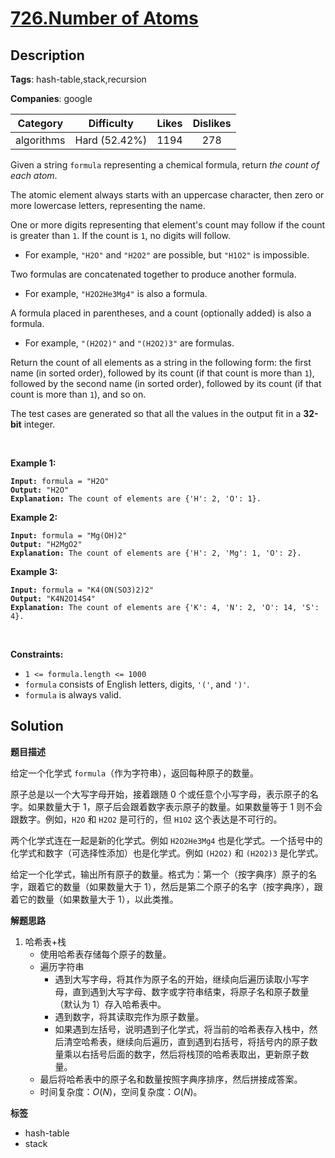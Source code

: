 # [726.Number of Atoms](https://leetcode.com/problems/number-of-atoms/description/)

## Description

**Tags**: hash-table,stack,recursion

**Companies**: google

|  Category  |  Difficulty   | Likes | Dislikes |
| :--------: | :-----------: | :---: | :------: |
| algorithms | Hard (52.42%) | 1194  |   278    |

<p>Given a string <code>formula</code> representing a chemical formula, return <em>the count of each atom</em>.</p>
<p>The atomic element always starts with an uppercase character, then zero or more lowercase letters, representing the name.</p>
<p>One or more digits representing that element&#39;s count may follow if the count is greater than <code>1</code>. If the count is <code>1</code>, no digits will follow.</p>
<ul>
  <li>For example, <code>&quot;H2O&quot;</code> and <code>&quot;H2O2&quot;</code> are possible, but <code>&quot;H1O2&quot;</code> is impossible.</li>
</ul>
<p>Two formulas are concatenated together to produce another formula.</p>
<ul>
  <li>For example, <code>&quot;H2O2He3Mg4&quot;</code> is also a formula.</li>
</ul>
<p>A formula placed in parentheses, and a count (optionally added) is also a formula.</p>
<ul>
  <li>For example, <code>&quot;(H2O2)&quot;</code> and <code>&quot;(H2O2)3&quot;</code> are formulas.</li>
</ul>
<p>Return the count of all elements as a string in the following form: the first name (in sorted order), followed by its count (if that count is more than <code>1</code>), followed by the second name (in sorted order), followed by its count (if that count is more than <code>1</code>), and so on.</p>
<p>The test cases are generated so that all the values in the output fit in a <strong>32-bit</strong> integer.</p>
<p>&nbsp;</p>
<p><strong class="example">Example 1:</strong></p>
<pre><code><strong>Input:</strong> formula = &quot;H2O&quot;
<strong>Output:</strong> &quot;H2O&quot;
<strong>Explanation:</strong> The count of elements are {&#39;H&#39;: 2, &#39;O&#39;: 1}.</code></pre>
<p><strong class="example">Example 2:</strong></p>
<pre><code><strong>Input:</strong> formula = &quot;Mg(OH)2&quot;
<strong>Output:</strong> &quot;H2MgO2&quot;
<strong>Explanation:</strong> The count of elements are {&#39;H&#39;: 2, &#39;Mg&#39;: 1, &#39;O&#39;: 2}.</code></pre>
<p><strong class="example">Example 3:</strong></p>
<pre><code><strong>Input:</strong> formula = &quot;K4(ON(SO3)2)2&quot;
<strong>Output:</strong> &quot;K4N2O14S4&quot;
<strong>Explanation:</strong> The count of elements are {&#39;K&#39;: 4, &#39;N&#39;: 2, &#39;O&#39;: 14, &#39;S&#39;: 4}.</code></pre>
<p>&nbsp;</p>
<p><strong>Constraints:</strong></p>
<ul>
  <li><code>1 &lt;= formula.length &lt;= 1000</code></li>
  <li><code>formula</code> consists of English letters, digits, <code>&#39;(&#39;</code>, and <code>&#39;)&#39;</code>.</li>
  <li><code>formula</code> is always valid.</li>
</ul>

## Solution

**题目描述**

给定一个化学式 `formula`（作为字符串），返回每种原子的数量。

原子总是以一个大写字母开始，接着跟随 0 个或任意个小写字母，表示原子的名字。如果数量大于 1，原子后会跟着数字表示原子的数量。如果数量等于 1 则不会跟数字。例如，`H2O` 和 `H2O2` 是可行的，但 `H1O2` 这个表达是不可行的。

两个化学式连在一起是新的化学式。例如 `H2O2He3Mg4` 也是化学式。一个括号中的化学式和数字（可选择性添加）也是化学式。例如 `(H2O2)` 和 `(H2O2)3` 是化学式。

给定一个化学式，输出所有原子的数量。格式为：第一个（按字典序）原子的名字，跟着它的数量（如果数量大于 1），然后是第二个原子的名字（按字典序），跟着它的数量（如果数量大于 1），以此类推。

**解题思路**

1. 哈希表+栈
   - 使用哈希表存储每个原子的数量。
   - 遍历字符串
     - 遇到大写字母，将其作为原子名的开始，继续向后遍历读取小写字母，直到遇到大写字母、数字或字符串结束，将原子名和原子数量（默认为 1）存入哈希表中。
     - 遇到数字，将其读取完作为原子数量。
     - 如果遇到左括号，说明遇到子化学式，将当前的哈希表存入栈中，然后清空哈希表，继续向后遍历，直到遇到右括号，将括号内的原子数量乘以右括号后面的数字，然后将栈顶的哈希表取出，更新原子数量。
   - 最后将哈希表中的原子名和数量按照字典序排序，然后拼接成答案。
   - 时间复杂度：$O(N)$，空间复杂度：$O(N)$。

**标签**

- hash-table
- stack
